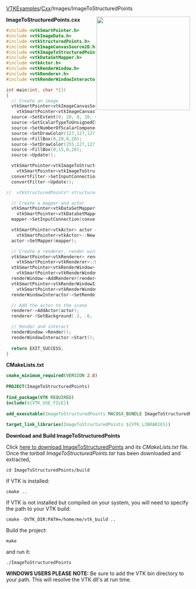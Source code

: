 [VTKExamples](/index/)/[Cxx](/Cxx)/Images/ImageToStructuredPoints

<img align="right" src="https://github.com/lorensen/VTKExamples/blob/gh-pages/Testing/Baseline/Images/TestImageToStructuredPoints.png?raw=true" width="256" />

**ImageToStructuredPoints.cxx**
```c++
#include <vtkSmartPointer.h>
#include <vtkImageData.h>
#include <vtkStructuredPoints.h>
#include <vtkImageCanvasSource2D.h>
#include <vtkImageToStructuredPoints.h>
#include <vtkDataSetMapper.h>
#include <vtkActor.h>
#include <vtkRenderWindow.h>
#include <vtkRenderer.h>
#include <vtkRenderWindowInteractor.h>

int main(int, char *[])
{
  // Create an image
  vtkSmartPointer<vtkImageCanvasSource2D> source =
    vtkSmartPointer<vtkImageCanvasSource2D>::New();
  source->SetExtent(0, 20, 0, 20, 0, 0);
  source->SetScalarTypeToUnsignedChar();
  source->SetNumberOfScalarComponents(3);
  source->SetDrawColor(127,127,127);
  source->FillBox(0,20,0,20);
  source->SetDrawColor(255,127,127);
  source->FillBox(0,15,0,20);
  source->Update();

  vtkSmartPointer<vtkImageToStructuredPoints> convertFilter =
    vtkSmartPointer<vtkImageToStructuredPoints>::New();
  convertFilter->SetInputConnection(source->GetOutputPort());
  convertFilter->Update();

//  vtkStructuredPoints* structuredPoints = convertFilter->GetStructuredPointsOutput();

  // Create a mapper and actor
  vtkSmartPointer<vtkDataSetMapper> mapper =
    vtkSmartPointer<vtkDataSetMapper>::New();
  mapper->SetInputConnection(convertFilter->GetOutputPort());

  vtkSmartPointer<vtkActor> actor =
    vtkSmartPointer<vtkActor>::New();
  actor->SetMapper(mapper);

  // Create a renderer, render window, and interactor
  vtkSmartPointer<vtkRenderer> renderer =
    vtkSmartPointer<vtkRenderer>::New();
  vtkSmartPointer<vtkRenderWindow> renderWindow =
    vtkSmartPointer<vtkRenderWindow>::New();
  renderWindow->AddRenderer(renderer);
  vtkSmartPointer<vtkRenderWindowInteractor> renderWindowInteractor =
    vtkSmartPointer<vtkRenderWindowInteractor>::New();
  renderWindowInteractor->SetRenderWindow(renderWindow);

  // Add the actor to the scene
  renderer->AddActor(actor);
  renderer->SetBackground(.3, .6, .3); // Background color green

  // Render and interact
  renderWindow->Render();
  renderWindowInteractor->Start();
  
  return EXIT_SUCCESS;
}
```
**CMakeLists.txt**
```cmake
cmake_minimum_required(VERSION 2.8)
 
PROJECT(ImageToStructuredPoints)
 
find_package(VTK REQUIRED)
include(${VTK_USE_FILE})
 
add_executable(ImageToStructuredPoints MACOSX_BUNDLE ImageToStructuredPoints.cxx)
 
target_link_libraries(ImageToStructuredPoints ${VTK_LIBRARIES})
```

**Download and Build ImageToStructuredPoints**

Click [here to download ImageToStructuredPoints](https://github.com/lorensen/VTKWikiExamplesTarballs/raw/master/ImageToStructuredPoints.tar) and its *CMakeLists.txt* file.
Once the *tarball ImageToStructuredPoints.tar* has been downloaded and extracted,
```
cd ImageToStructuredPoints/build 
```
If VTK is installed:
```
cmake ..
```
If VTK is not installed but compiled on your system, you will need to specify the path to your VTK build:
```
cmake -DVTK_DIR:PATH=/home/me/vtk_build ..
```
Build the project:
```
make
```
and run it:
```
./ImageToStructuredPoints
```
**WINDOWS USERS PLEASE NOTE:** Be sure to add the VTK bin directory to your path. This will resolve the VTK dll's at run time.


